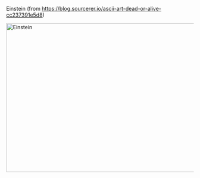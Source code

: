 
Einstein (from https://blog.sourcerer.io/ascii-art-dead-or-alive-cc237391e5d8)

<img src="https://cdn-images-1.medium.com/max/1200/1*B_bd4RYytGcw3ipAoJEJbg.jpeg" alt="Einstein" height="400" width="600">

